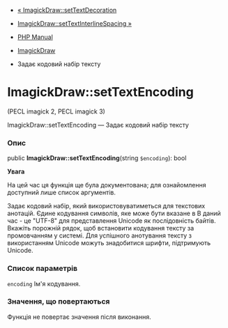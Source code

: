 - [«
ImagickDraw::setTextDecoration](imagickdraw.settextdecoration.md)
- [ImagickDraw::setTextInterlineSpacing
»](imagickdraw.settextinterlinespacing.md)

- [PHP Manual](index.md)
- [ImagickDraw](class.imagickdraw.md)
- Задає кодовий набір тексту

# ImagickDraw::setTextEncoding

(PECL imagick 2, PECL imagick 3)

ImagickDraw::setTextEncoding — Задає кодовий набір тексту

### Опис

public **ImagickDraw::setTextEncoding**(string `$encoding`): bool

**Увага**

На цей час ця функція ще була документована; для
ознайомлення доступний лише список аргументів.

Задає кодовий набір, який використовуватиметься для текстових
анотацій. Єдине кодування символів, яке може бути вказане в
В даний час - це "UTF-8" для представлення Unicode як
послідовність байтів. Вкажіть порожній рядок, щоб встановити
кодування тексту за промовчанням у системі. Для успішного анотування
тексту з використанням Unicode можуть знадобитися шрифти,
підтримують Unicode.

### Список параметрів

`encoding`
Ім'я кодування.

### Значення, що повертаються

Функція не повертає значення після виконання.
